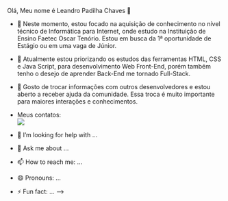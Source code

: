 Olá, Meu nome é Leandro Padilha Chaves 👋

- 🔭 Neste momento, estou focado na aquisição de conhecimento no nível técnico de Informática para Internet, onde estudo na Instituição de Ensino Faetec Oscar Tenório. Estou em busca da 1ª oportunidade de Estágio ou em uma vaga de Júnior.
  
- 🌱 Atualmente estou priorizando os estudos das ferramentas HTML, CSS e Java Script, para desenvolvimento Web Front-End, porém também tenho o desejo de aprender Back-End me tornado Full-Stack.
  
- 👯 Gosto de trocar informações com outros desenvolvedores e estou aberto a receber ajuda da comunidade. Essa troca é muito importante para maiores interações e conhecimentos.

- Meus contatos: <br>
  <img src="https://github.com/LeandroPChaves/leandropchaves/assets/92859551/dbd3e942-45c7-4070-a1b7-de1af7630e76">






- 🤔 I’m looking for help with ...
- 💬 Ask me about ...
- 📫 How to reach me: ...
- 😄 Pronouns: ...
- ⚡ Fun fact: ...
-->

